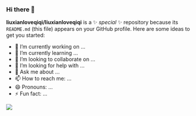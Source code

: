 ### Hi there 👋
**liuxianloveqiqi/liuxianloveqiqi** is a ✨ _special_ ✨ repository because its `README.md` (this file) appears on your GitHub profile.
Here are some ideas to get you started:

- 🔭 I’m currently working on ...
- 🌱 I’m currently learning ...
- 👯 I’m looking to collaborate on ...
- 🤔 I’m looking for help with ...
- 💬 Ask me about ...
- 📫 How to reach me: ...
- 😄 Pronouns: ...
- ⚡ Fun fact: ...

<a href="https://www.murphysec.com/accept?code=6f1d1bc7f4af00ab02ce5c4b4247fedf&type=1&from=2&t=2" alt="Security Status"><img src="https://www.murphysec.com/platform3/v3/badge/1619680540655910912.svg?t=1" /></a>
